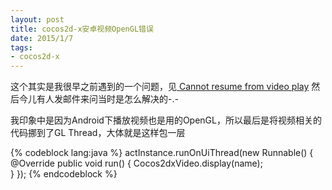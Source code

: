 ```yaml
---
layout: post
title: cocos2d-x安卓视频OpenGL错误
date: 2015/1/7
tags:
- cocos2d-x
---
```


这个其实是我很早之前遇到的一个问题，见[
Cannot resume from video play](http://discuss.cocos2d-x.org/t/cannot-resume-from-video-play/10571) 然后今儿有人发邮件来问当时是怎么解决的-.-

<!--more-->

我印象中是因为Android下播放视频也是用的OpenGL，所以最后是将视频相关的代码挪到了GL Thread，大体就是这样包一层

{% codeblock lang:java %}
actInstance.runOnUiThread(new Runnable() {
    @Override
    public void run() {
       	Cocos2dxVideo.display(name);            
    }
});
{% endcodeblock %}